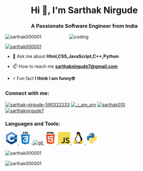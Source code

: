 <h1 align="center">Hi 👋, I'm Sarthak Nirgude</h1>
<h3 align="center">A Passionate Software Engineer from India</h3>

<img align = "right" alt="coding" width="300px" src="https://media2.giphy.com/media/RbDKaczqWovIugyJmW/giphy.gif">
<p align="left"> <img src="https://komarev.com/ghpvc/?username=sarthak000001&label=Profile%20views&color=0e75b6&style=flat" alt="sarthak000001" /> </p>

<p align="left"> <a href="https://github.com/ryo-ma/github-profile-trophy"><img src="https://github-profile-trophy.vercel.app/?username=sarthak000001" alt="sarthak000001" /></a> </p>

- 💬 Ask me about **Html,CSS,JavaScript,C++,Python**

- 📫 How to reach me **sarthaknirgude7@gmail.com**

- ⚡ Fun fact **I think I am funny🤓**

<h3 align="left">Connect with me:</h3>
<p align="left">
<a href="https://linkedin.com/in/sarthak-nirgude-590322233" target="blank"><img align="center" src="https://raw.githubusercontent.com/rahuldkjain/github-profile-readme-generator/master/src/images/icons/Social/linked-in-alt.svg" alt="sarthak-nirgude-590322233" height="30" width="40" /></a>
<a href="https://instagram.com/_i_am_srn" target="blank"><img align="center" src="https://raw.githubusercontent.com/rahuldkjain/github-profile-readme-generator/master/src/images/icons/Social/instagram.svg" alt="_i_am_srn" height="30" width="40" /></a>
<a href="https://www.codechef.com/users/sarthak010" target="blank"><img align="center" src="https://cdn.jsdelivr.net/npm/simple-icons@3.1.0/icons/codechef.svg" alt="sarthak010" height="30" width="40" /></a>
<a href="https://www.hackerrank.com/sarthaknirgude7" target="blank"><img align="center" src="https://raw.githubusercontent.com/rahuldkjain/github-profile-readme-generator/master/src/images/icons/Social/hackerrank.svg" alt="sarthaknirgude7" height="30" width="40" /></a>
</p>

<h3 align="left">Languages and Tools:</h3>
<p align="left"> <a href="https://www.w3schools.com/cpp/" target="_blank" rel="noreferrer"> <img src="https://raw.githubusercontent.com/devicons/devicon/master/icons/cplusplus/cplusplus-original.svg" alt="cplusplus" width="40" height="40"/> </a> <a href="https://www.w3schools.com/css/" target="_blank" rel="noreferrer"> <img src="https://raw.githubusercontent.com/devicons/devicon/master/icons/css3/css3-original-wordmark.svg" alt="css3" width="40" height="40"/> </a> <a href="https://git-scm.com/" target="_blank" rel="noreferrer"> <img src="https://www.vectorlogo.zone/logos/git-scm/git-scm-icon.svg" alt="git" width="40" height="40"/> </a> <a href="https://www.w3.org/html/" target="_blank" rel="noreferrer"> <img src="https://raw.githubusercontent.com/devicons/devicon/master/icons/html5/html5-original-wordmark.svg" alt="html5" width="40" height="40"/> </a> <a href="https://developer.mozilla.org/en-US/docs/Web/JavaScript" target="_blank" rel="noreferrer"> <img src="https://raw.githubusercontent.com/devicons/devicon/master/icons/javascript/javascript-original.svg" alt="javascript" width="40" height="40"/> </a> <a href="https://www.linux.org/" target="_blank" rel="noreferrer"> <img src="https://raw.githubusercontent.com/devicons/devicon/master/icons/linux/linux-original.svg" alt="linux" width="40" height="40"/> </a> <a href="https://www.python.org" target="_blank" rel="noreferrer"> <img src="https://raw.githubusercontent.com/devicons/devicon/master/icons/python/python-original.svg" alt="python" width="40" height="40"/> </a> </p>

<p><img align="center" src="https://github-readme-stats.vercel.app/api/top-langs?username=sarthak000001&show_icons=true&locale=en&layout=compact" alt="sarthak000001" /></p>

<p><img align="center" src="https://github-readme-streak-stats.herokuapp.com/?user=sarthak000001&" alt="sarthak000001" /></p>
